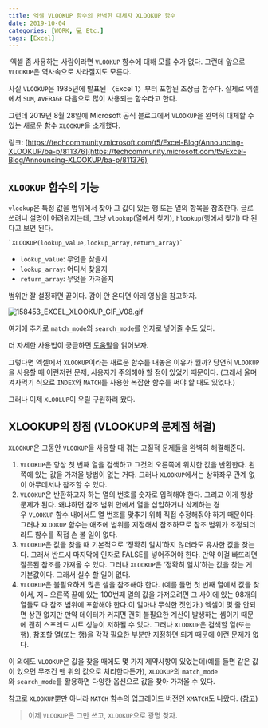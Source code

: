 ```yaml
---
title: 엑셀 VLOOKUP 함수의 완벽한 대체자 XLOOKUP 함수
date: 2019-10-04
categories: [WORK, 💻 Etc.]
tags: [Excel]
---
```


 엑셀 좀 사용하는 사람이라면 `VLOOKUP` 함수에 대해 모를 수가 없다. 그런데 앞으로 `VLOOKUP`은 역사속으로 사라질지도 모른다.

사실 `VLOOKUP`은 1985년에 발표된 〈Excel 1〉부터 포함된 조상급 함수다. 실제로 엑셀에서 `SUM`, `AVERAGE` 다음으로 많이 사용되는 함수라고 한다.

그런데 2019년 8월 28일에 Microsoft 공식 블로그에서 `VLOOKUP`을 완벽히 대체할 수 있는 새로운 함수 `XLOOKUP`을 소개했다.

링크: [https://techcommunity.microsoft.com/t5/Excel-Blog/Announcing-XLOOKUP/ba-p/811376](https://techcommunity.microsoft.com/t5/Excel-Blog/Announcing-XLOOKUP/ba-p/811376)

## `XLOOKUP` 함수의 기능

`vlookup`은 특정 값을 범위에서 찾아 그 값이 있는 행 또는 열의 항목을 참조한다. 글로 쓰려니 설명이 어려워지는데, 그냥 `vlookup`(열에서 찾기), `hlookup`(행에서 찾기) 다 된다고 보면 된다.

```
`XLOOKUP(lookup_value,lookup_array,return_array)`
```

- `lookup_value`: 무엇을 찾을지
- `lookup_array`: 어디서 찾을지
- `return_array`: 무엇을 가져올지

범위만 잘 설정하면 끝이다. 감이 안 온다면 아래 영상을 참고하자.

![158453_EXCEL_XLOOKUP_GIF_V08.gif](https://gxcuf89792.i.lithium.com/t5/image/serverpage/image-id/127917iF0B67B064B07CA2D/image-size/large?v=1.0&px=999)

여기에 추가로 `match_mode`와 `search_mode`를 인자로 넣어줄 수도 있다.

더 자세한 사용법이 궁금하면 [도움말](https://support.office.com/ko-kr/article/xlookup-%ED%95%A8%EC%88%98-b7fd680e-6d10-43e6-84f9-88eae8bf5929)을 읽어보자.

그렇다면 엑셀에서 `XLOOKUP`이라는 새로운 함수를 내놓은 이유가 뭘까? 당연히 `VLOOKUP`을 사용할 때 이런저런 문제, 사용자가 주의해야 할 점이 있었기 때문이다. (그래서 울며 겨자먹기 식으로 `INDEX`와 `MATCH`를 사용한 복잡한 함수를 써야 할 때도 있었다.)

그러나 이제 `XLOOLUP`이 우릴 구원하러 왔다.

## XLOOKUP의 장점 (VLOOKUP의 문제점 해결)

`XLOOKUP`은 그동안 `VLOOKUP`을 사용할 때 겪는 고질적 문제들을 완벽히 해결해준다. 

1. `VLOOKUP`은 항상 첫 번째 열을 검색하고 그것의 오른쪽에 위치한 값을 반환한다. 왼쪽에 있는 값을 가져올 방법이 없는 거다. 그러나 `XLOOKUP`에서는 상하좌우 관계 없이 아무데서나 참조할 수 있다.
2. `VLOOKUP`은 반환하고자 하는 열의 번호를 숫자로 입력해야 한다. 그리고 이게 항상 문제가 된다. 왜냐하면 참조 범위 안에서 열을 삽입하거나 삭제하는 경우 `VLOOKUP` 함수 내에서도 열 번호를 맞추기 위해 직접 수정해줘야 하기 때문이다. 그러나 `XLOOKUP` 함수는 애초에 범위를 지정해서 참조하므로 참조 범위가 조정되더라도 함수를 직접 손 볼 일이 없다.
3. `VLOOKUP`은 값을 찾을 때 기본적으로 ‘정확히 일치’하지 않더라도 유사한 값을 찾는다. 그래서 반드시 마지막에 인자로 FALSE를 넣어주어야 한다. 만약 이걸 빠뜨리면 잘못된 참조를 가져올 수 있다. 그러나 `XLOOKUP`은 ‘정확히 일치’하는 값을 찾는 게 기본값이다. 그래서 실수 할 일이 없다.
4. `VLOOKUP`은 불필요하게 많은 셀을 참조해야 한다. (예를 들면 첫 번째 열에서 값을 찾아서, 저~ 오른쪽 끝에 있는 100번째 열의 값을 가져오려면 그 사이에 있는 98개의 열들도 다 참조 범위에 포함해야 한다.이 얼마나 무식한 짓인가.) 엑셀이 몇 줄 안되면 상관 없지만 만약 데이터가 커지면 괜히 불필요한 계산이 발생하는 셈이기 때문에 괜히 스프레드 시트 성능이 저하될 수 있다. 그러나 `XLOOKUP`은 검색할 열(또는 행), 참조할 열(또는 행)을 각각 필요한 부분만 지정하면 되기 때문에 이런 문제가 없다.

이 외에도 `VLOOKUP`은 값을 찾을 때에도 몇 가지 제약사항이 있었는데(예를 들면 같은 값이 있으면 무조건 맨 위의 값으로 처리한다든가), `XLOOKUP`의 `match_mode`와 `search_mode`를 활용하면 다양한 옵션으로 값을 찾아 가져올 수 있다.

참고로 `XLOOKUP`뿐만 아니라 `MATCH` 함수의 업그레이드 버전인 `XMATCH`도 나왔다. ([참고](https://support.office.com/ko-kr/article/xmatch-%ed%95%a8%ec%88%98-d966da31-7a6b-4a13-a1c6-5a33ed6a0312?ui=ko-KR&rs=ko-KR&ad=KR))

> 이제 `VLOOKUP`은 그만 쓰고, `XLOOKUP`으로 광명 찾자.
